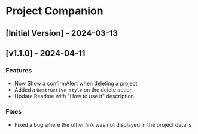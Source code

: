 # Project Companion

## [Initial Version] - 2024-03-13

## [v1.1.0] - 2024-04-11

### Features
- Now Show a [confirmAlert](https://developers.raycast.com/api-reference/feedback/alert?q=confirmAlert) when deleting a project
- Added a `Destructive style` on the delete action
- Update Readme with "How to use it" description.

### Fixes
- Fixed a bug where the other link was not displayed in the project details